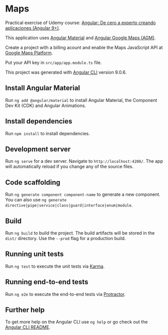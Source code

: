 # Maps

Practical exercise of Udemy course: [Angular: De cero a experto creando aplicaciones (Angular 9+)](https://www.udemy.com/share/101WdsB0sfd1tTRXo=/).

This application uses [Angular Material](https://material.angular.io/) and [Angular Google Maps (AGM)](https://angular-maps.com/).

Create a project with a billing acount and enable the Maps JavaScript API at [Google Maps Platform](https://developers.google.com/maps/documentation/javascript/get-api-key?).

Put your API key in `src/app/app.module.ts` file.

This project was generated with [Angular CLI](https://github.com/angular/angular-cli) version 9.0.6.

## Install Angular Material

Run `ng add @angular/material` to install Angular Material, the Component Dev Kit (CDK) and Angular Animations.

## Install dependencies

Run `npm install` to install dependencies.

## Development server

Run `ng serve` for a dev server. Navigate to `http://localhost:4200/`. The app will automatically reload if you change any of the source files.

## Code scaffolding

Run `ng generate component component-name` to generate a new component. You can also use `ng generate directive|pipe|service|class|guard|interface|enum|module`.

## Build

Run `ng build` to build the project. The build artifacts will be stored in the `dist/` directory. Use the `--prod` flag for a production build.

## Running unit tests

Run `ng test` to execute the unit tests via [Karma](https://karma-runner.github.io).

## Running end-to-end tests

Run `ng e2e` to execute the end-to-end tests via [Protractor](http://www.protractortest.org/).

## Further help

To get more help on the Angular CLI use `ng help` or go check out the [Angular CLI README](https://github.com/angular/angular-cli/blob/master/README.md).

